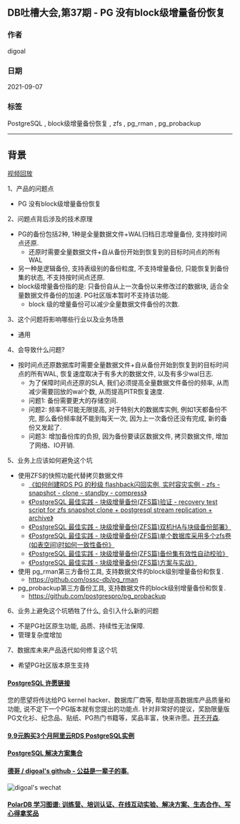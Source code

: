 ## DB吐槽大会,第37期 - PG 没有block级增量备份恢复  
  
### 作者  
digoal  
  
### 日期  
2021-09-07  
  
### 标签  
PostgreSQL , block级增量备份恢复 , zfs , pg_rman , pg_probackup  
  
----  
  
## 背景  
[视频回放](https://www.bilibili.com/video/BV1XP4y1a7ja/)  
  
1、产品的问题点  
- PG 没有block级增量备份恢复  
  
2、问题点背后涉及的技术原理  
- PG的备份包括2种, 1种是全量数据文件+WAL归档日志增量备份, 支持按时间点还原.   
    - 还原时需要全量数据文件+自从备份开始到恢复到的目标时间点的所有WAL  
- 另一种是逻辑备份, 支持表级别的备份粒度, 不支持增量备份, 只能恢复到备份集的状态, 不支持按时间点还原.  
- block级增量备份指的是: 只备份自从上一次备份以来修改过的数据块, 适合全量数据文件备份的加速. PG社区版本暂时不支持该功能.   
    - block 级的增量备份可以减少全量数据文件备份的次数.    
  
3、这个问题将影响哪些行业以及业务场景  
- 通用  
  
4、会导致什么问题?  
- 按时间点还原数据库时需要全量数据文件+自从备份开始到恢复到的目标时间点的所有WAL, 恢复速度取决于有多大的数据文件, 以及有多少wal日志.  
    - 为了保障时间点还原的SLA, 我们必须提高全量数据文件备份的频率, 从而减少需要回放的wal个数, 从而提高PITR恢复速度.  
    - 问题1: 备份需要更大的存储空间.  
    - 问题2: 频率不可能无限提高, 对于特别大的数据库实例, 例如1天都备份不完, 那么备份频率就不能到每天一次, 因为上一次备份还没有完成, 新的备份又发起了.   
    - 问题3: 增加备份库的负担, 因为备份要读区数据文件, 拷贝数据文件, 增加了网络、IO开销.   
  
5、业务上应该如何避免这个坑  
- 使用ZFS的快照功能代替拷贝数据文件  
    - [《如何创建RDS PG 的秒级 flashback闪回实例, 实时容灾实例 - zfs - snapshot - clone - standby - compress》](../202003/20200321_02.md)    
    - [《PostgreSQL 最佳实践 - 块级增量备份(ZFS篇)验证 - recovery test script for zfs snapshot clone + postgresql stream replication + archive》](../201608/20160823_09.md)    
    - [《PostgreSQL 最佳实践 - 块级增量备份(ZFS篇)双机HA与块级备份部署》](../201608/20160823_08.md)    
    - [《PostgreSQL 最佳实践 - 块级增量备份(ZFS篇)单个数据库采用多个zfs卷(如表空间)时如何一致性备份》](../201608/20160823_07.md)    
    - [《PostgreSQL 最佳实践 - 块级增量备份(ZFS篇)备份集有效性自动校验》](../201608/20160823_06.md)    
    - [《PostgreSQL 最佳实践 - 块级增量备份(ZFS篇)方案与实战》](../201608/20160823_05.md)    
- 使用 pg_rman第三方备份工具, 支持数据文件的block级别增量备份和恢复.  
    - https://github.com/ossc-db/pg_rman  
- pg_probackup第三方备份工具, 支持数据文件的block级别增量备份和恢复.  
    - https://github.com/postgrespro/pg_probackup  
  
6、业务上避免这个坑牺牲了什么, 会引入什么新的问题  
- 不是PG社区原生功能, 品质、持续性无法保障.   
- 管理复杂度增加  
  
7、数据库未来产品迭代如何修复这个坑  
- 希望PG社区版本原生支持  
  
    
  
#### [PostgreSQL 许愿链接](https://github.com/digoal/blog/issues/76 "269ac3d1c492e938c0191101c7238216")
您的愿望将传达给PG kernel hacker、数据库厂商等, 帮助提高数据库产品质量和功能, 说不定下一个PG版本就有您提出的功能点. 针对非常好的提议，奖励限量版PG文化衫、纪念品、贴纸、PG热门书籍等，奖品丰富，快来许愿。[开不开森](https://github.com/digoal/blog/issues/76 "269ac3d1c492e938c0191101c7238216").  
  
  
#### [9.9元购买3个月阿里云RDS PostgreSQL实例](https://www.aliyun.com/database/postgresqlactivity "57258f76c37864c6e6d23383d05714ea")
  
  
#### [PostgreSQL 解决方案集合](https://yq.aliyun.com/topic/118 "40cff096e9ed7122c512b35d8561d9c8")
  
  
#### [德哥 / digoal's github - 公益是一辈子的事.](https://github.com/digoal/blog/blob/master/README.md "22709685feb7cab07d30f30387f0a9ae")
  
  
![digoal's wechat](../pic/digoal_weixin.jpg "f7ad92eeba24523fd47a6e1a0e691b59")
  
  
#### [PolarDB 学习图谱: 训练营、培训认证、在线互动实验、解决方案、生态合作、写心得拿奖品](https://www.aliyun.com/database/openpolardb/activity "8642f60e04ed0c814bf9cb9677976bd4")
  
